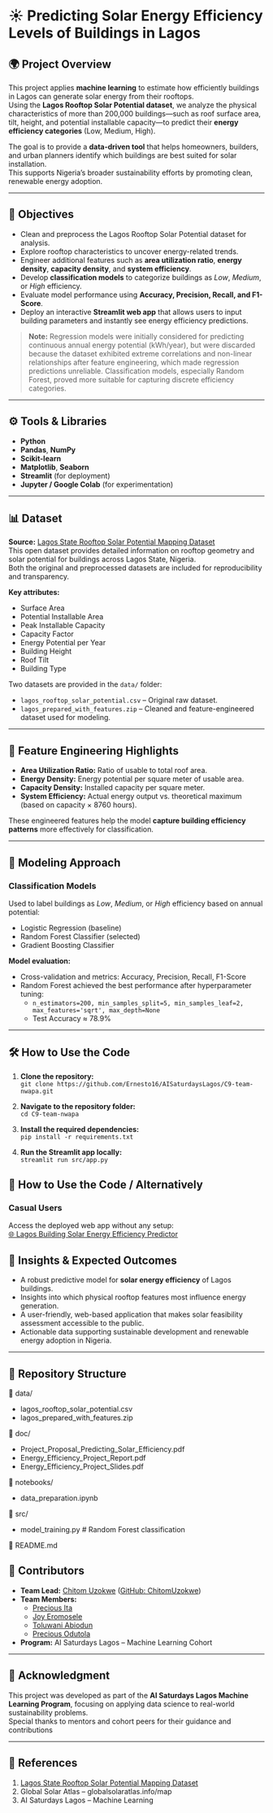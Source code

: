 # ☀️ Predicting Solar Energy Efficiency Levels of Buildings in Lagos

## 🌍 Project Overview
This project applies **machine learning** to estimate how efficiently buildings in Lagos can generate solar energy from their rooftops.  
Using the **Lagos Rooftop Solar Potential dataset**, we analyze the physical characteristics of more than 200,000 buildings—such as roof surface area, tilt, height, and potential installable capacity—to predict their **energy efficiency categories** (Low, Medium, High).

The goal is to provide a **data-driven tool** that helps homeowners, builders, and urban planners identify which buildings are best suited for solar installation.  
This supports Nigeria’s broader sustainability efforts by promoting clean, renewable energy adoption.

---

## 🎯 Objectives
- Clean and preprocess the Lagos Rooftop Solar Potential dataset for analysis.  
- Explore rooftop characteristics to uncover energy-related trends.  
- Engineer additional features such as **area utilization ratio**, **energy density**, **capacity density**, and **system efficiency**.  
- Develop **classification models** to categorize buildings as *Low*, *Medium*, or *High* efficiency.  
- Evaluate model performance using **Accuracy, Precision, Recall, and F1-Score**.  
- Deploy an interactive **Streamlit web app** that allows users to input building parameters and instantly see energy efficiency predictions.

> **Note:** Regression models were initially considered for predicting continuous annual energy potential (kWh/year), but were discarded because the dataset exhibited extreme correlations and non-linear relationships after feature engineering, which made regression predictions unreliable. Classification models, especially Random Forest, proved more suitable for capturing discrete efficiency categories.

---

## ⚙️ Tools & Libraries
- **Python**
- **Pandas**, **NumPy**
- **Scikit-learn**
- **Matplotlib**, **Seaborn**
- **Streamlit** (for deployment)
- **Jupyter / Google Colab** (for experimentation)

---

## 📊 Dataset
**Source:** [Lagos State Rooftop Solar Potential Mapping Dataset](https://energydata.info/dataset/lagos-state-rooftop-solar-potential-mapping)  
This open dataset provides detailed information on rooftop geometry and solar potential for buildings across Lagos State, Nigeria.  
Both the original and preprocessed datasets are included for reproducibility and transparency.  

**Key attributes:**
- Surface Area  
- Potential Installable Area  
- Peak Installable Capacity  
- Capacity Factor  
- Energy Potential per Year  
- Building Height  
- Roof Tilt  
- Building Type  

Two datasets are provided in the `data/` folder:

- `lagos_rooftop_solar_potential.csv` – Original raw dataset.  
- `lagos_prepared_with_features.zip` – Cleaned and feature-engineered dataset used for modeling.

---

## 🧩 Feature Engineering Highlights
- **Area Utilization Ratio:** Ratio of usable to total roof area.  
- **Energy Density:** Energy potential per square meter of usable area.  
- **Capacity Density:** Installed capacity per square meter.  
- **System Efficiency:** Actual energy output vs. theoretical maximum (based on capacity × 8760 hours).  

These engineered features help the model **capture building efficiency patterns** more effectively for classification.

---

## 🤖 Modeling Approach
### Classification Models
Used to label buildings as *Low*, *Medium*, or *High* efficiency based on annual potential:  
- Logistic Regression (baseline)  
- Random Forest Classifier (selected)  
- Gradient Boosting Classifier  

**Model evaluation:**  
- Cross-validation and metrics: Accuracy, Precision, Recall, F1-Score  
- Random Forest achieved the best performance after hyperparameter tuning:  
  - `n_estimators=200, min_samples_split=5, min_samples_leaf=2, max_features='sqrt', max_depth=None`  
  - Test Accuracy ≈ 78.9%  

---

## 🛠️ How to Use the Code

1. **Clone the repository:**  
   `git clone https://github.com/Ernesto16/AISaturdaysLagos/C9-team-nwapa.git`

2. **Navigate to the repository folder:**  
   `cd C9-team-nwapa`

3. **Install the required dependencies:**  
   `pip install -r requirements.txt`

4. **Run the Streamlit app locally:**  
   `streamlit run src/app.py`

## 📌 How to Use the Code / Alternatively
### Casual Users
Access the deployed web app without any setup:  
[🌐 Lagos Building Solar Energy Efficiency Predictor](https://huggingface.co/spaces/Precyors/Lagos-Building-Solar-Energy-Efficiency-Predictor)  


## 🧠 Insights & Expected Outcomes
- A robust predictive model for **solar energy efficiency** of Lagos buildings.  
- Insights into which physical rooftop features most influence energy generation.  
- A user-friendly, web-based application that makes solar feasibility assessment accessible to the public.  
- Actionable data supporting sustainable development and renewable energy adoption in Nigeria.

---

## 🧭 Repository Structure
📁 data/
  - lagos_rooftop_solar_potential.csv
  - lagos_prepared_with_features.zip

📁 doc/
  - Project_Proposal_Predicting_Solar_Efficiency.pdf
  - Energy_Efficiency_Project_Report.pdf
  - Energy_Efficiency_Project_Slides.pdf

📁 notebooks/
  - data_preparation.ipynb

📁 src/
  - model_training.py  # Random Forest classification

📄 README.md

## 👥 Contributors
- **Team Lead:** [Chitom Uzokwe](https://www.linkedin.com/in/chitom-uzokwe-2a2973274/) ([GitHub: ChitomUzokwe](https://github.com/Ernesto16))
- **Team Members:** 
  - [Precious Ita](https://www.linkedin.com/in/precious-ita-b10a102b8/)  
  - [Joy Eromosele](https://www.linkedin.com/in/joy-eromosele/)  
  - [Toluwani Abiodun](https://www.linkedin.com/in/toluwani-abiodun/)  
  - [Precious Odutola](https://www.linkedin.com/in/precious-odutola-951a43311/)  
- **Program:** AI Saturdays Lagos – Machine Learning Cohort

---

## 📜 Acknowledgment
This project was developed as part of the **AI Saturdays Lagos Machine Learning Program**, focusing on applying data science to real-world sustainability problems.  
Special thanks to mentors and cohort peers for their guidance and contributions

---

## 🔗 References
1. [Lagos State Rooftop Solar Potential Mapping Dataset](https://energydata.info/dataset/lagos-state-rooftop-solar-potential-mapping)  
2. Global Solar Atlas – globalsolaratlas.info/map  
3. AI Saturdays Lagos – Machine Learning
